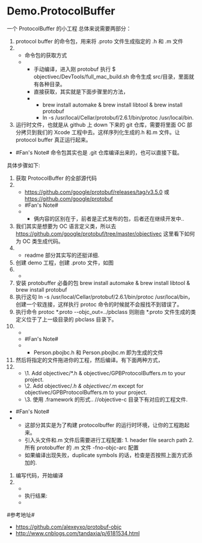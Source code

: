 # Demo.ProtocolBuffer
 一个 ProtocolBuffer 的小工程
总体来说需要两部分：

1. protocol buffer 的命令包，用来将 .proto 文件生成指定的 .h 和 .m 文件
2. - 命令包的获取方式
   - - 手动编译，进入刚 protobuf 执行  $ objectivec/DevTools/full_mac_build.sh 命令生成 src/目录，里面就有各种目录。
     - 直接获取，其实就是下面步骤里的方法，
     - - brew install automake & brew install libtool  & brew install protobuf
       - ln -s /usr/local/Cellar/protobuf/2.6.1/bin/protoc /usr/local/bin.
3. 运行时文件，也就是从 github 上 down 下来的 git 仓库，需要将里面 OC 部分拷贝到我们的 Xcode 工程中去。这样序列化生成的.h 和.m 文件。让 protocol buffer 真正运行起来。

- #Fan's Note# 命令包其实也是 .git 仓库编译出来的，也可以直接下载。

具体步骤如下:

1. 获取 ProtocolBuffer 的全部源代码
2. - https://github.com/google/protobuf/releases/tag/v3.5.0  或 https://github.com/google/protobuf  
   - #Fan's Note# 
   - - 俩内容的区别在于，前者是正式发布的包，后者还在继续开发中..
3. 我们其实是想要为 OC 语言定义类，所以去 https://github.com/google/protobuf/tree/master/objectivec 这里看下如何为 OC 类生成代码。
4. - readme 部分其实写的还挺详细.
5. 创建 demo 工程，创建 .proto 文件，如图
6. - 
7. 安装 protobuffer 必备的包 brew install automake & brew install libtool  & brew install protobuf 
8. 执行这句 ln -s /usr/local/Cellar/protobuf/2.6.1/bin/protoc /usr/local/bin，创建一个软连接，这样执行 protoc 命令的时候就不会报找不到错误了。
9. 执行命令 protoc *.proto --objc_out=../pbclass  则刚由 *.proto 文件生成的类定义位于了上一级目录的 pbclass 目录下。
10. - 
    - #Fan's Note#
    - - Person.pbojbc.h 和  Person.pbojbc.m 即为生成的文件
11. 然后将指定的文件拖进你的工程，然后编译。有下面两种方式，
12. - \1. Add objectivec/*.h & objectivec/GPBProtocolBuffers.m to your project.
    - \2. Add objectivec/*.h & objectivec/*.m except for objectivec/GPBProtocolBuffers.m to your project.
    - \3. 使用 .framework 的形式..  //objective-c 目录下有对应的工程文件.

- #Fan's Note# 
- - 这部分其实是为了构建 protocolbuffer 的运行时环境，让你的工程跑起来。
  - 引入头文件和.m 文件后需要进行工程配置: 1. header file search path 2. 所有 protobuffer 的 .m 文件  -fno-objc-arc 配置
  - 如果编译出现失败，duplicate symbols 的话，检查是否按照上面方式添加的.

1. 编写代码，开始编译
2. - 
   - 执行结果: 
   - 

#参考地址# 

- https://github.com/alexeyxo/protobuf-objc
- http://www.cnblogs.com/tandaxia/p/6181534.html
